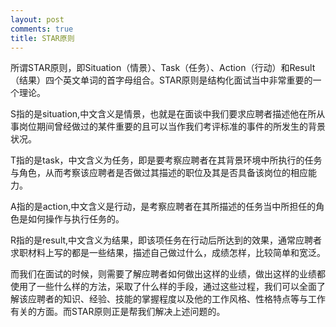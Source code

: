 ```yaml
---
layout: post
comments: true
title: STAR原则
---
```




所谓STAR原则，即Situation（情景）、Task（任务）、Action（行动）和Result（结果）四个英文单词的首字母组合。STAR原则是结构化面试当中非常重要的一个理论。



S指的是situation,中文含义是情景，也就是在面谈中我们要求应聘者描述他在所从事岗位期间曾经做过的某件重要的且可以当作我们考评标准的事件的所发生的背景状况。



T指的是task，中文含义为任务，即是要考察应聘者在其背景环境中所执行的任务与角色，从而考察该应聘者是否做过其描述的职位及其是否具备该岗位的相应能力。



A指的是action,中文含义是行动，是考察应聘者在其所描述的任务当中所担任的角色是如何操作与执行任务的。



R指的是result,中文含义为结果，即该项任务在行动后所达到的效果，通常应聘者求职材料上写的都是一些结果，描述自己做过什么，成绩怎样，比较简单和宽泛。



而我们在面试的时候，则需要了解应聘者如何做出这样的业绩，做出这样的业绩都使用了一些什么样的方法，采取了什么样的手段，通过这些过程，我们可以全面了解该应聘者的知识、经验、技能的掌握程度以及他的工作风格、性格特点等与工作有关的方面。而STAR原则正是帮我们解决上述问题的。

